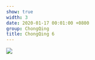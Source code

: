 ```yaml
---
show: true
width: 3
date: 2020-01-17 00:01:00 +0800
group: ChongQing
title: ChongQing 6
---
```

<div>
<a href="/assets/images/photos/ChongQing/DSC03925.jpg" target="_blank">
    <img data-src="/assets/images/photos/ChongQing/DSC03925.jpg" class="lazy w-100 rounded-xl" src="{{ '/assets/images/empty_300x200.png' | relative_url }}">
</a>
</div>
